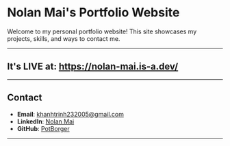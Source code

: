 # Nolan Mai's Portfolio Website

Welcome to my personal portfolio website! This site showcases my projects, skills, and ways to contact me.

---

## It's LIVE at: https://nolan-mai.is-a.dev/

---

## Contact

- **Email**: [khanhtrinh232005@gmail.com](mailto:khanhtrinh232005@gmail.com)
- **LinkedIn**: [Nolan Mai](https://www.linkedin.com/in/nolanmai)
- **GitHub**: [PotBorger](https://github.com/PotBorger)

---


